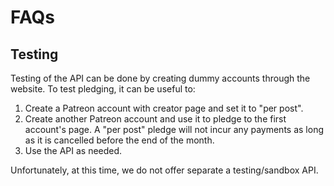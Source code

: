 # FAQs
## Testing
Testing of the API can be done by creating dummy accounts through the website. To test pledging, it can be useful to:


1. Create a Patreon account with creator page and set it to "per post".
2. Create another Patreon account and use it to pledge to the first account's page. A "per post" pledge will not incur any payments as long as it is cancelled before the end of the month.
3. Use the API as needed.


<aside class="notice">
    Unfortunately, at this time, we do not offer separate a testing/sandbox API.
</aside>

